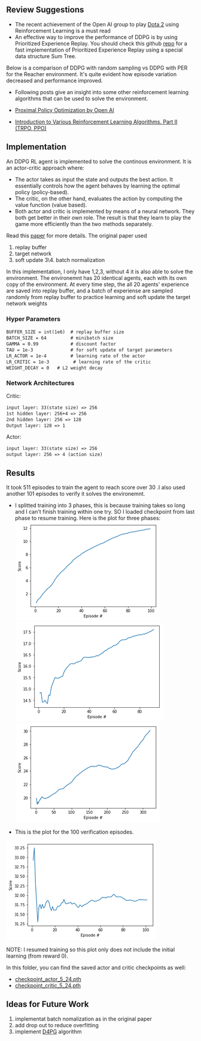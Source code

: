## Review Suggestions
- The recent achievement of the Open AI group to play [Dota 2](https://openai.com/blog/dota-2/) using Reinforcement Learning is a must read
- An effective way to improve the performance of DDPG is by using Prioritized Experience Replay. You should check this github [repo](https://github.com/rlcode/per) for a fast implementation of Prioritized Experience Replay using a special data structure Sum Tree.

Below is a comparison of DDPG with random sampling vs DDPG with PER for the Reacher environment. It's quite evident how episode variation decreased and performance improved.

- Following posts give an insight into some other reinforcement learning algorithms that can be used to solve the environment.

- [Proximal Policy Optimization by Open AI](https://openai.com/blog/openai-baselines-ppo/)
- [Introduction to Various Reinforcement Learning Algorithms. Part II (TRPO, PPO)](https://towardsdatascience.com/introduction-to-various-reinforcement-learning-algorithms-part-ii-trpo-ppo-87f2c5919bb9)

## Implementation
An DDPG RL agent is implemented to solve the continous environment.
It is an actor-critic approach where:
- The actor takes as input the state and outputs the best action. It essentially controls how the agent behaves by learning the optimal policy (policy-based).
- The critic, on the other hand, evaluates the action by computing the value function (value based).
- Both actor and critic is implemented by means of a neural network. They both get better in their own role. The result is that they learn to play the game more efficiently than the two methods separately.

Read this [paper](https://arxiv.org/abs/1509.02971) for more details.
The original paper used
  1. replay buffer
  2. target network
  3. soft update
  3\4. batch normalization

In this implementation, I only have 1,2,3, without 4 it is also able to solve the environment.
The environemnt has  20 identical agents, each with its own copy of the environment. At every time step, the all 20 agents' experience are saved into replay buffer, and a batch of experiense are sampled randomly from replay buffer to practice learning and soft update the target network weights

### Hyper Parameters
```
BUFFER_SIZE = int(1e6)  # replay buffer size
BATCH_SIZE = 64         # minibatch size
GAMMA = 0.99            # discount factor
TAU = 1e-3              # for soft update of target parameters
LR_ACTOR = 1e-4         # learning rate of the actor
LR_CRITIC = 1e-3         # learning rate of the critic
WEIGHT_DECAY = 0   # L2 weight decay
```
### Network Architectures
Critic:
```
input layer: 33(state size) => 256
1st hidden layer: 256+4 => 256
2nd hidden layer: 256 => 128
Output layer: 128 => 1
```
Actor:
```
input layer: 33(state size) => 256
output layer: 256 => 4 (action size)
```
## Results
It took 511 episodes to train the agent to reach score over 30 .I also used another 101 episodes to verify it solves the environemnt.
- I splitted training into 3 phases, this is because training takes so long and I can't finish training within one try. SO I loaded checkpoint from last phase to resume training. Here is the plot for three phases:
![alt text](./plot_1.png)
![alt text](./plot_2.png)
![alt text](./plot_3.png)

- This is the plot for the 100 verification episodes.

![alt text](./plot_verify.png)

NOTE: I resumed training so this plot only does not include the initial learning (from reward 0).

In this folder, you can find the saved actor and critic checkpoints as well:
- [checkpoint_actor_5_24.pth](./checkpoint_actor_5_24.pth)
- [checkpoint_critic_5_24.pth](./checkpoint_critic_5_24.pth)

## Ideas for Future Work
1. implementat batch nomalization as in the original paper
2. add drop out to reduce overfitting
3. implement [D4PG](https://openreview.net/forum?id=SyZipzbCb) algorithm
